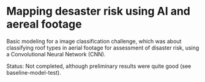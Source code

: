 # Mapping desaster risk using AI and aereal footage

Basic modeling for a image classification challenge, which was about classifying roof types in aerial footage for assessment of disaster risk, using a Convolutional Neural Network (CNN).

Status: Not completed, although preliminary results were quite good (see baseline-model-test).
